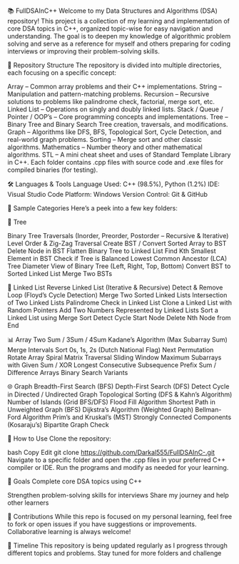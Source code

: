 📚 FullDSAInC++
Welcome to my Data Structures and Algorithms (DSA) repository! This project is a collection of my learning and implementation of core DSA topics in C++, organized topic-wise for easy navigation and understanding. The goal is to deepen my knowledge of algorithmic problem solving and serve as a reference for myself and others preparing for coding interviews or improving their problem-solving skills.

🚀 Repository Structure
The repository is divided into multiple directories, each focusing on a specific concept:

Array – Common array problems and their C++ implementations.
String – Manipulation and pattern-matching problems.
Recursion – Recursive solutions to problems like palindrome check, factorial, merge sort, etc.
Linked List – Operations on singly and doubly linked lists.
Stack / Queue / Pointer / OOP’s – Core programming concepts and implementations.
Tree – Binary Tree and Binary Search Tree creation, traversals, and modifications.
Graph – Algorithms like DFS, BFS, Topological Sort, Cycle Detection, and real-world graph problems.
Sorting – Merge sort and other classic algorithms.
Mathematics – Number theory and other mathematical algorithms.
STL – A mini cheat sheet and uses of Standard Template Library in C++.
Each folder contains .cpp files with source code and .exe files for compiled binaries (for testing).

🛠 Languages & Tools
Language Used: C++ (98.5%), Python (1.2%)
IDE: Visual Studio Code
Platform: Windows
Version Control: Git & GitHub

📁 Sample Categories
Here’s a peek into a few key folders:

🌳 Tree

Binary Tree Traversals (Inorder, Preorder, Postorder – Recursive & Iterative)
Level Order & Zig-Zag Traversal
Create BST / Convert Sorted Array to BST
Delete Node in BST
Flatten Binary Tree to Linked List
Find Kth Smallest Element in BST
Check if Tree is Balanced
Lowest Common Ancestor (LCA)
Tree Diameter
View of Binary Tree (Left, Right, Top, Bottom)
Convert BST to Sorted Linked List
Merge Two BSTs

🔗 Linked List
Reverse Linked List (Iterative & Recursive)
Detect & Remove Loop (Floyd’s Cycle Detection)
Merge Two Sorted Linked Lists
Intersection of Two Linked Lists
Palindrome Check in Linked List
Clone a Linked List with Random Pointers
Add Two Numbers Represented by Linked Lists
Sort a Linked List using Merge Sort
Detect Cycle Start Node
Delete Nth Node from End

📊 Array
Two Sum / 3Sum / 4Sum
Kadane’s Algorithm (Max Subarray Sum)
Merge Intervals
Sort 0s, 1s, 2s (Dutch National Flag)
Next Permutation
Rotate Array
Spiral Matrix Traversal
Sliding Window Maximum
Subarrays with Given Sum / XOR
Longest Consecutive Subsequence
Prefix Sum / Difference Arrays
Binary Search Variants

🌐 Graph
Breadth-First Search (BFS)
Depth-First Search (DFS)
Detect Cycle in Directed / Undirected Graph
Topological Sorting (DFS & Kahn’s Algorithm)
Number of Islands (Grid BFS/DFS)
Flood Fill Algorithm
Shortest Path in Unweighted Graph (BFS)
Dijkstra’s Algorithm (Weighted Graph)
Bellman-Ford Algorithm
Prim’s and Kruskal’s (MST)
Strongly Connected Components (Kosaraju’s)
Bipartite Graph Check

📌 How to Use
Clone the repository:

bash
Copy
Edit
git clone https://github.com/Darkal555/FullDSAInC-.git
Navigate to a specific folder and open the .cpp files in your preferred C++ compiler or IDE.
Run the programs and modify as needed for your learning.

🎯 Goals
Complete core DSA topics using C++

Strengthen problem-solving skills for interviews
Share my journey and help other learners

🤝 Contributions
While this repo is focused on my personal learning, feel free to fork or open issues if you have suggestions or improvements. Collaborative learning is always welcome!

📅 Timeline
This repository is being updated regularly as I progress through different topics and problems. Stay tuned for more folders and challenge
